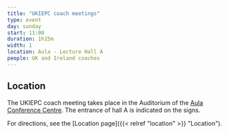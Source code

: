 ```yaml
---
title: "UKIEPC coach meetings"
type: event
day: sunday
start: 11:00
duration: 1h15m
width: 1
location: Aula - Lecture Hall A
people: UK and Ireland coaches
---
```

## Location
The UKIEPC coach meeting takes place in the Auditorium of the [Aula Conference Centre](https://iamap.tudelft.nl/en/poi/aula-conference-center/).
The entrance of hall A is indicated on the signs.

For directions, see the [Location page]({{< relref "location" >}} "Location").
